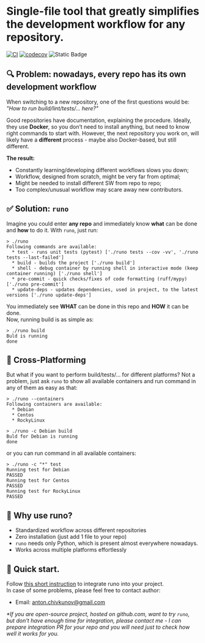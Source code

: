 # Single-file tool that greatly simplifies the development workflow for any repository.

[![CI](https://github.com/frwl404/dev-it-easy/actions/workflows/ci.yml/badge.svg?event=push)](https://github.com/frwl404/dev-it-easy/actions/workflows/ci.yml)
[![codecov](https://codecov.io/gh/frwl404/runo/branch/master/graph/badge.svg)](https://app.codecov.io/gh/frwl404/runo)
![Static Badge](https://img.shields.io/badge/supported_python-from_3.6_to_3.13-limegreen)

## 🔍 Problem: nowadays, every repo has its own development workflow
When switching to a new repository, one of the first questions would be: 
*"How to run build/lint/tests/... here?"*  

Good repositories have documentation, explaining the procedure. 
Ideally, they use **Docker**, so you don’t need to install anything, 
but need to know right commands to start with. 
However, the next repository you work on, will likely have a **different** 
process - maybe also Docker-based, but still different.

**The result:**
- Constantly learning/developing different workflows slows you down;
- Workflow, designed from scratch, might be very far from optimal;
- Might be needed to install different SW from repo to repo;
- Too complex/unusual workflow may scare away new contributors.


## ✅ Solution: `runo`
Imagine you could enter **any repo** and immediately know **what** can 
be done and **how** to do it. With `runo`, just run:  
```
> ./runo
Following commands are available:
  * test - runs unit tests (pytest) ['./runo tests --cov -vv', './runo tests --last-failed']
  * build - builds the project ['./runo build']
  * shell - debug container by running shell in interactive mode (keep container running) ['./runo shell']
  * pre-commit - quick checks/fixes of code formatting (ruff/mypy) ['./runo pre-commit']
  * update-deps - updates dependencies, used in project, to the latest versions ['./runo update-deps']
```

You immediately see **WHAT** can be done in this repo and **HOW** it can be done.  
Now, running build is as simple as:
```
> ./runo build
Buld is running
done
```

## 🔀 Cross-Platforming
But what if you want to perform build/tests/... for different platforms? 
Not a problem, just ask `runo` to show all available containers and run
command in any of them as easy as that:
```
> ./runo --containers
Following containers are available:
  * Debian
  * Centos
  * RockyLinux

> ./runo -c Debian build
Buld for Debian is running
done
```

or you can run command in all available containers:
```
> ./runo -c "*" test
Running test for Debian
PASSED
Running test for Centos
PASSED
Running test for RockyLinux
PASSED
```

## 🎯 Why use runo?
- Standardized workflow across different repositories
- Zero installation (just add 1 file to your repo)
- `runo` needs only Python, which is present almost everywhere nowadays.
- Works across multiple platforms effortlessly

## 🚀 Quick start.

Follow [this short instruction](docs/QUICK_START.md) to integrate runo into your project.  
In case of some problems, please feel free to contact author:
- Email: anton.chivkunov@gmail.com  

_*If you are open-source project, hosted on github.com, want to try `runo`, but
don't have enough time for integration, please contact me - I can prepare
integration PR for your repo and you will need just to check how well it works 
for you._

